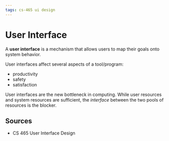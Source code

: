 ```yaml
---
tags: cs-465 ui design
---
```


# User Interface

A **user interface** is a mechanism that allows users to map their goals onto system behavior.

User interfaces affect several aspects of a tool/program:

- productivity
- safety
- satisfaction

User interfaces are the new bottleneck in computing. While user resources and system resources are sufficient, the _interface_ between the two pools of resources is the blocker.

## Sources

- CS 465 User Interface Design
